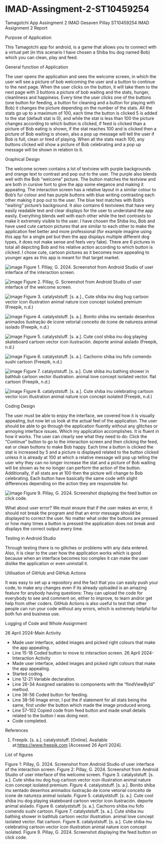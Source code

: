 # IMAD-Assingment-2-ST10459254
Tamagotchi App Assingment 2 IMAD 
Gesaven Pillay
ST10459254
IMAD Assignment 2 Report

Purpose of Application

This Tamagotchi app for android, is a game that allows you to connect with a virtual pet (in this scenario I have chosen a Shiba Inu dog named Bob) which you can clean, play and feed.

General function of Application

The user opens the application and sees the welcome screen, in which the user will see a picture of bob welcoming the user and a button to continue to the next page.
When the user clicks on the button, it will take them to the next page with 3 buttons a picture of bob waiting and the stats, hunger, cleanliness and happiness. Every time the user clicks one of the buttons (one button for feeding, a button for cleaning and a button for playing with Bob) it changes the picture depending on the number of the stats. All the stats go up to a maximum of 100, each time the button is clicked 5 is added to the stat (default stat is 0), and while the stat is less than 100 the picture changes according to which button is clicked, if feed is clicked than a picture of Bob eating is shown, if the stat reaches 100 and is clicked then a picture of Bob waiting is shown, also a pop up message will tell the user if Bob is full, clean or tired of playing. When all the stats reach 100, any buttons clicked will show a picture of Bob celebrating and a pop up message will be shown in relation to it.  

Graphical Design 

The welcome screen contains a lot of textview with purple backgrounds and orange text to contrast and pop out to the user. The purple also blends well with the Bob “welcome” picture. The button matches the textview and are both in cursive font to give the app some elegance and making it appealing.
The interaction screen has a relative layout in a similar colour to Bob’s fur colour and has purple buttons with blue writing contrasting each other making it pop out to the user. The blue text matches with Bob’s “waiting” picture’s background. It also contains 6 textviews that have very easily readable text and clear displays for the user to understand the app easily. Everything blends well with each other while the text contrasts to make it extremely visible to the user. 
I have chosen the Shiba Inu, Bob and have used cute cartoon pictures that are similar to each other to make the application feel better and more professional (for example imagine using this app for a single pet but then the app displays multiple different dog types, it does not make sense and feels very fake). There are 6 pictures in total all depicting Bob and his relative action according to which button is clicked. I chose cute, cartoon pictures as it becomes more appealing to younger ages as this app is meant for that target market.

![image](https://github.com/MrSmiley777/IMAD-Assingment-2-ST10459254/assets/166629805/4a5213cf-c48b-47d9-ae9f-aa01a329bb64)
Figure 1. Pillay, G. 2024. Screenshot from Android Studio of user interface of the interaction screen.

![image](https://github.com/MrSmiley777/IMAD-Assingment-2-ST10459254/assets/166629805/b441456a-cf65-409f-b4c9-ec49bf2edaf9)
Figure 2. Pillay, G. Screenshot from Android Studio of user interface of the welcome screen.

![image](https://github.com/MrSmiley777/IMAD-Assingment-2-ST10459254/assets/166629805/9e72094b-2590-4c34-ab06-1ab859b2e130)
Figure 3. catalyststuff. [s. a.]., Cute shiba inu dog hug cartoon vector icon illustration animal nature icon concept isolated premium (Freepik, n.d.)

![image](https://github.com/MrSmiley777/IMAD-Assingment-2-ST10459254/assets/166629805/6b40e2d7-2901-49eb-806e-ea00f64baa23)
Figure 4. catalyststuff. [s. a.]. Bonito shiba inu sentado desenhos animados ilustração de ícone vetorial conceito de ícone de natureza animal isolado (Freepik, n.d.)

![image](https://github.com/MrSmiley777/IMAD-Assingment-2-ST10459254/assets/166629805/cf8250c3-8e86-4e2e-aee5-ca456d140dea)
Figure 5. catalyststuff. [s. a.]. Cute cool shiba inu dog playing skateboard cartoon vector icon ilustración. deporte animal aislado (Freepik, n.d.)

![image](https://github.com/MrSmiley777/IMAD-Assingment-2-ST10459254/assets/166629805/263e0200-e311-42ae-9dd7-561bb34d6514)
Figure 6. catalyststuff. [s. a.]. Cachorro shiba inu fofo comendo sushi cartoon (Freepik, n.d.)

![image](https://github.com/MrSmiley777/IMAD-Assingment-2-ST10459254/assets/166629805/5436e96c-5cdf-462e-87ad-a0016fcdb1a3)
Figure 7. catalyststuff. [s. a.]. Cute shiba inu bathing shower in bathtub cartoon vector illustration. animal love concept isolated vector. flat cartoon (Freepik, n.d.)

![image](https://github.com/MrSmiley777/IMAD-Assingment-2-ST10459254/assets/166629805/d6bde6b0-40c7-401f-b827-11671926378b)
Figure 8. catalyststuff. [s. a.]. Cute shiba inu celebrating cartoon vector icon illustration animal nature icon concept isolated (Freepik, n.d.)

Coding Design

The user must be able to enjoy the interface, we covered how it is visually appealing, but now let us look at the actual feel of the application. The user should be able to go through the application fluently without any glitches or annoying interface issues.
Which my application accomplishes. It is fluent in how it works. The user can clearly see what they need to do: Click the “Continue” button to go to the interaction screen and then clicking the feed, eat or clean buttons to make Bob happy.
Each time a button is clicked the stat is increased by 5 and a picture is displayed related to the button clicked unless it is already at 100 at which a relative message will pop up telling the user why they can no longer increase the stat and a picture of Bob waiting will be shown as he no longer can perform the action of the button. Additionally, if all stats are at 100 then the picture will change to Bob celebrating. Each button have basically the same code with slight differences depending on the action they are responsible for.

![image](https://github.com/MrSmiley777/IMAD-Assingment-2-ST10459254/assets/166629805/e3450585-3f77-4099-8eeb-787815bdead9)
Figure 9. Pillay, G. 2024. Screenshot displaying the feed button on click code.

What about user error? We must ensure that if the user makes an error, it should not break the program and that an error message should be displayed to correct the user.
No matter what order the buttons are pressed or how many times a button is pressed the application does not break and displays the correct output every time.

Testing in Android Studio

Through testing there is no glitches or problems with any data entered. Also, it is clear to the user how the application works which is good because when an interface becomes too complex it can make the user dislike the application or even uninstall it.

Utilisation of GitHub and GitHub Actions

It was easy to set up a repository and the fact that you can easily push your code, to make any changes even if its already uploaded is an amazing feature for anybody having questions: They can upload the code for everybody to see and comment on, either to improve, to learn and/or get help from other coders. GitHub Actions is also useful to test that other people can run your code without any errors, which is extremely helpful for both fun and business use. 


Logging of Code and Whole Assignment

26 April 2024-Main Activity
-	Made user interface, added images and picked right colours that make the app appealing.
-	Line 15-18 Coded button to move to interaction screen. 
26 April 2024-Interaction Activity
-	Made user interface, added images and picked right colours that make the app appealing.
-	Started coding.
-	Line 12-21 Variable declaration.
-	Line 26-34 Assigned variables to components with the “findViewById” method. 
-	Line 36-56 Coded button for feeding.
-	Line 38-56 Image error, I put the if statement for all stats being the same, first under the button which made the image produced wrong. 
-	Line 57-102 Copied code from feed button and made small details related to the button I was doing next.
-	Code completed.

References

1.	Freepik. [s. a.]. catalyststuff. [Online]. Available at:https://www.freepik.com [Accessed 26 April 2024].

List of figures

Figure 1: Pillay, G. 2024.  Screenshot from Android Studio of user interface of the interaction screen.
Figure 2: Pillay, G. 2024.  Screenshot from Android Studio of user interface of the welcome screen.
Figure 3. catalyststuff. [s. a.]. Cute shiba inu dog hug cartoon vector icon illustration animal nature icon concept isolated premium.
Figure 4. catalyststuff. [s. a.]. Bonito shiba inu sentado desenhos animados ilustração de ícone vetorial conceito de ícone de natureza animal isolado.
Figure 5. catalyststuff. [s. a.]. Cute cool shiba inu dog playing skateboard cartoon vector icon ilustración. deporte animal aislado.
Figure 6. catalyststuff. [s. a.]. Cachorro shiba inu fofo comendo sushi cartoon.
Figure 7. catalyststuff. [s. a.]. Cute shiba inu bathing shower in bathtub cartoon vector illustration. animal love concept isolated vector. flat cartoon.
Figure 8. catalyststuff. [s. a.]. Cute shiba inu celebrating cartoon vector icon illustration animal nature icon concept isolated.
Figure 9. Pillay, G. 2024. Screenshot displaying the feed button on click code.









